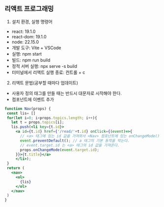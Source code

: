 ## 리액트 프로그래밍
1. 설치 환경, 실행 명령어
 - react: 19.1.0
 - react-dom: 19.1.0
 - node: 22.15.0
 - 개발 도구: Vite + VSCode
 - 실행: npm start
 - 빌드: npm run build
 - 정적 서버 실행: npx serve -s build
 - 터미널에서 리액트 실행 종료: 컨트롤 + c  
2. 리액트 문법(공부할 때마다 업데이트)
 - 사용자 정의 태그를 만들 때는 반드시 대문자로 시작해야 한다.
 - 컴포넌트에 이벤트 추가
 ```jsx
function Nav(props) {
  const lis= []
  for(let i=0; i<props.topics.length; i++){
    let t = props.topics[i];
    lis.push(<li key={t.id}>
      <a id={t.id} href={'/read/'+t.id} onClick={(event)=>{
        // <a> 태그에 있는 id 값을 가져와서 <Nav> 컴포넌트에 있는 onChangeMode() 함수를 호출한다.
        event.preventDefault(); // a 태그의 기본 동작을 막는다.
        // event.target.id 는 <a> 태그의 id 값을 가져온다.
        props.onChangeMode(event.target.id); 
      }}>{t.title}</a>
      </li>);
  }
  return (
    <nav>
      <ol>
        {lis}
      </ol>
    </nav>
  )
}
 ```
